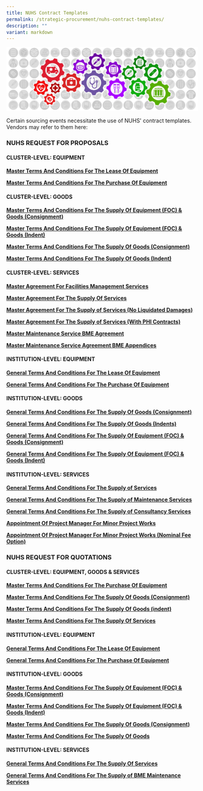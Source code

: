 ```yaml
---
title: NUHS Contract Templates
permalink: /strategic-procurement/nuhs-contract-templates/
description: ""
variant: markdown
---
```

![](/images/alps_sourcing_events_process_guidelines_1920x640_clear.png)

Certain sourcing events necessitate the use of NUHS' contract templates. Vendors may refer to them here:



### NUHS REQUEST FOR PROPOSALS

#### CLUSTER-LEVEL: EQUIPMENT

**[Master Terms And Conditions For The Lease Of Equipment](/files/Contract%20Directory/NUHS%20TEMPLATES/RFPs%20Cluster%20Equipment/2_1_a_rfp_cluster%20procurement_t%20and%20c_lease%20of%20equipment_v2_31_03_23.pdf)**

**[Master Terms And Conditions For The Purchase Of Equipment](/files/Contract%20Directory/NUHS%20TEMPLATES/RFPs%20Cluster%20Equipment/2_1_b_rfp_cluster%20procurement_t%20and%20c_medical%20equipment%20onetime%20and%20term_v2%20(31_03_23).pdf)**

#### CLUSTER-LEVEL: GOODS

**[Master Terms And Conditions For The Supply Of Equipment (FOC) & Goods (Consignment)](/files/Contract%20Directory/NUHS%20TEMPLATES/RFPs%20Cluster%20Goods/2_2_a_rfp_cluster%20procurement_t%20and%20c_goods_foc-equip-placement_term_indent_v2%20(31_03_23).pdf)**

**[Master Terms And Conditions For The Supply Of Equipment (FOC) & Goods (Indent)](/files/Contract%20Directory/NUHS%20TEMPLATES/RFPs%20Cluster%20Goods/2_2_b_rfp_cluster%20procurement_t%20and%20c_goods_foc-equip-placement_term_consign_v2%20(31_03_23).pdf)**

**[Master Terms And Conditions For The Supply Of Goods (Consignment)](/files/Contract%20Directory/NUHS%20TEMPLATES/RFPs%20Cluster%20Goods/2_2_c_rfp_cluster%20procurement_t%20and%20c_goods_onetime-termcontract_indent_v2%20(31_03_23).pdf)**

**[Master Terms And Conditions For The Supply Of Goods (Indent)](/files/Contract%20Directory/NUHS%20TEMPLATES/RFPs%20Cluster%20Goods/2_2_d_rfp_cluster%20procurement_t%20and%20c_goods_termcontract_consign_v2(31_03_23).pdf)**

#### CLUSTER-LEVEL: SERVICES

**[Master Agreement For Facilities Management Services](/files/Contract%20Directory/NUHS%20TEMPLATES/RFPs%20Cluster%20Services/2_3_a_rfp_cluster%20procurement_t%20and%20c_services_master%20maintenance%20bme_v2%20(31_03_23).pdf)**

**[Master Agreement For The Supply Of Services](/files/Contract%20Directory/NUHS%20TEMPLATES/RFPs%20Cluster%20Services/2_3_b_rfp_cluster%20procurement_t%20and%20c_services_master%20maintenance%20fm_v2%20(31_03_23).pdf)**

**[Master Agreement For The Supply of Services (No Liquidated Damages)](/files/Contract%20Directory/NUHS%20TEMPLATES/RFPs%20Cluster%20Services/2_3_c_rfp_cluster%20procurement_t%20and%20c_services_v2%20(31_03_23).pdf)**

**[Master Agreement For The Supply of Services (With PHI Contracts)](/files/Contract%20Directory/NUHS%20TEMPLATES/RFPs%20Cluster%20Services/2_3_d_rfp_cluster%20procurement_t%20and%20c_services_no%20ld_v2%20(31_03_23).pdf)**

**[Master Maintenance Service BME Agreement](/files/Contract%20Directory/NUHS%20TEMPLATES/RFPs%20Cluster%20Services/2_3_e_rfp_cluster%20procurement_t%20and%20c_services_with%20institution%20contracts_v2%20(31_03_23).pdf)**

**[Master Maintenance Service Agreement BME Appendices](/files/Contract%20Directory/NUHS%20TEMPLATES/RFPs%20Cluster%20Services/2_3_f_rfp_cluster%20procurement_t%20and%20c_services_master%20maintenance%20bme%20appendices_v1.pdf)**

#### INSTITUTION-LEVEL: EQUIPMENT

**[General Terms And Conditions For The Lease Of Equipment](/files/Contract%20Directory/NUHS%20TEMPLATES/RFPs%20Institution%20Equipment/2_4_a_rfp_institution_procurement_t_and_c_lease_of_equipment_v2_(31_03_23).pdf)**

**[General Terms And Conditions For The Purchase Of Equipment](/files/Contract%20Directory/NUHS%20TEMPLATES/RFPs%20Institution%20Equipment/2_4_b_rfp_institution_procurement_t_and_c_medical_equip_one_time_and_term_v2_(31_03_23).pdf)**

#### INSTITUTION-LEVEL: GOODS

**[General Terms And Conditions For The Supply Of Goods (Consignment)](/files/Contract%20Directory/NUHS%20TEMPLATES/RFPs%20Institution%20Goods/2_5_c_rfp_institution_procurement_t_and_c_goods_term_under_consign_v2_(31_03_23).pdf)**

**[General Terms And Conditions For The Supply Of Goods (Indents)](/files/Contract%20Directory/NUHS%20TEMPLATES/RFPs%20Institution%20Goods/2_5_d_rfp_institution_procurement_t_and_c_goods_one_time_term_indent_v2_(31_03_23).pdf)**

**[General Terms And Conditions For The Supply Of Equipment (FOC) & Goods (Consignment)](/files/Contract%20Directory/NUHS%20TEMPLATES/RFPs%20Institution%20Goods/2_5_a_rfp_institution_procurement_t_and_c_goods_placement_equip_cons_consign_v2_(31_03_23).pdf)**

**[General Terms And Conditions For The Supply Of Equipment (FOC) & Goods (Indent)](/files/Contract%20Directory/NUHS%20TEMPLATES/RFPs%20Institution%20Goods/2_5_b_rfp_institution%20procurement_t_and_c_goods_placement_equip_cons_ind_v2_(31_03_23).pdf)**

#### INSTITUTION-LEVEL: SERVICES

**[General Terms And Conditions For The Supply of Services](/files/Contract%20Directory/NUHS%20TEMPLATES/RFPs%20Institution%20Sevices/2_6_a_rfp_institution%20procurement_t%20and%20c_services_v2%20(31_03_23).pdf)**

**[General Terms And Conditions For The Supply of Maintenance Services](/files/Contract%20Directory/NUHS%20TEMPLATES/RFPs%20Institution%20Sevices/2_6_b_rfp_institution%20procurement_t%20and%20c_services_bme%20maintenanceservices_v3%20(31_03_23).pdf)**

**[General Terms And Conditions For The Supply of Consultancy Services](/files/Contract%20Directory/NUHS%20TEMPLATES/RFPs%20Institution%20Sevices/2_6_c_rfp_institution%20procurement_t%20and%20c_services_consultancy%20services_v2%20(31_03_23).pdf)**

**[Appointment Of Project Manager For Minor Project Works](/files/Contract%20Directory/NUHS%20TEMPLATES/RFPs%20Institution%20Sevices/2_6_d_e_rfp_institution%20procurement_t%20and%20c_services_projectmanagement_v3%20(31_03_23).pdf)**

**[Appointment Of Project Manager For Minor Project Works (Nominal Fee Option)](/files/Contract%20Directory/NUHS%20TEMPLATES/RFPs%20Institution%20Sevices/nuhs_rfp_procurement_t&c_services_project_management_contract_nominal_fee_option_v21_300921.pdf)**

### NUHS REQUEST FOR QUOTATIONS

#### CLUSTER-LEVEL: EQUIPMENT, GOODS & SERVICES

**[Master Terms And Conditions For The Purchase Of Equipment](/files/Contract%20Directory/NUHS%20TEMPLATES/RFQs%20Cluster%20Equipment/2_1_1_a_rfq_cluster%20procurement_t%20and%20c_medical%20equipment_v2%20(31_03_23).pdf)**

**[Master Terms And Conditions For The Supply Of Goods (Consignment)](/files/Contract%20Directory/NUHS%20TEMPLATES/RFQs%20Cluster%20Equipment/2_1_1_b_rfq_cluster%20procurement_t%20and%20c_goods_onetime-termcontract_consign_v3%20(31_03_23)%20(1).pdf)**

**[Master Terms And Conditions For The Supply Of Goods (indent)](/files/Contract%20Directory/NUHS%20TEMPLATES/RFQs%20Cluster%20Equipment/2_1_1_c_rfq_cluster%20procurement_t%20and%20c_goods_onetime-termcontract_indent_v3%20(31_03_23).pdf)**

**[Master Terms And Conditions For The Supply Of Services](/files/Contract%20Directory/NUHS%20TEMPLATES/RFQs%20Cluster%20Equipment/2_1_1_c_rfq_cluster%20procurement_t%20and%20c_goods_onetime-termcontract_indent_v3%20(31_03_23).pdf)**

#### INSTITUTION-LEVEL: EQUIPMENT

**[General Terms And Conditions For The Lease Of Equipment](/files/Contract%20Directory/NUHS%20TEMPLATES/RFQs%20Institution%20Equipment/2_1_2_a_rfq_institution_procurement_t_and_c_lease_of_equipment_v2_(31_03_23).pdf)**

**[General Terms And Conditions For The Purchase Of Equipment](/files/Contract%20Directory/NUHS%20TEMPLATES/RFQs%20Institution%20Equipment/2_1_2_b_rfq_institution_procurement_t_and_c_med_equip_one_time_blanket_and_term_v2_(31_03_23).pdf)**

#### INSTITUTION-LEVEL: GOODS

**[Master Terms And Conditions For The Supply Of Equipment (FOC) & Goods (Consignment)](/files/Contract%20Directory/NUHS%20TEMPLATES/RFQs%20Institution%20Goods/2_1_3_a_rfq_institution_procurement_t_and_c_goods_placement_equip_consign_v2_(31_03_23).pdf)**

**[Master Terms And Conditions For The Supply Of Equipment (FOC) & Goods (Indent)](/files/Contract%20Directory/NUHS%20TEMPLATES/RFQs%20Institution%20Goods/2_1_3_b_rfq_institution_procurement_t_and_c_goods_placement_equip_indent_v2_(31_03_23).pdf)**

**[Master Terms And Conditions For The Supply Of Goods (Consignment)](/files/Contract%20Directory/NUHS%20TEMPLATES/RFQs%20Institution%20Goods/2_1_3_c_rfq_institution_procurement_t_and_c_goods_term_under_consign_v2_(31_03_23).pdf)**

**[Master Terms And Conditions For The Supply Of Goods](/files/Contract%20Directory/NUHS%20TEMPLATES/RFQs%20Institution%20Goods/2_1_3_d_rfq_institution_procurement_t_and_c_goods_one_time_blanket_and_term_ind_v2_(31_03_23).pdf)**

#### INSTITUTION-LEVEL: SERVICES

**[General Terms And Conditions For The Supply Of Services](/files/Contract%20Directory/NUHS%20TEMPLATES/RFQs%20Institution%20Services/2_1_4_a_rfq_institution_procurement_t_and_c_services_v2_(31_03_23).pdf)**

**[General Terms And Conditions For The Supply of BME Maintenance Services](/files/Contract%20Directory/NUHS%20TEMPLATES/RFQs%20Institution%20Services/2_1_4_b_c_rfq_institution_procurement_t_and_c_services_bme_maintenance_services_v3_(31_03_23).pdf)**